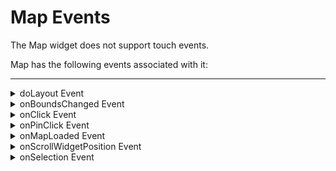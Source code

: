                                


Map Events
==========

The Map widget does not support touch events.

Map has the following events associated with it:

* * *


<details close markdown="block"><summary>doLayout Event</summary>

* * *

This event is invoked for every widget when the widget position and dimensions are computed.

### Syntax
```

doLayout()
```

### Read/Write

Read + Write

### Remarks

This event is invoked for all the widgets placed inside flex containers. This event is invoked in the order in which the widgets are added to the widget hierarchy and expect the frame property of the widget is calculated and available for use within this event.

This event is used to set the layout properties of child widgets in the relation to self and peer widgets whose layout is not yet performed.

The number of times this event invoked may vary per platform. It is not recommended to write business logic assuming that this function is invoked only once when there is a change in positional or dimensional properties. This event will not trigger when transformations are applied though widget is moved or scaled or rotated from its original location.

### Example

```

//Sample code to set doLayout event callback to a button widget.
/*This code changes the top property of button2 and makes it appear below button1.*/
myForm.button1.doLayout=doLayoutButton1;


function doLayoutButton1(){
      
    myForm.button2.top = myForm.button1.frame.height;
}
```

### Platform Availability

*   iOS
*   Android
*   Windows
*   SPA

* * *

</details>
<details close markdown="block"><summary>onBoundsChanged Event</summary>

* * *

This event is sent when ever there is a change in the content of the map.

### Syntax
```

onBoundsChanged()
```

### Parameters

mapWidget

(Optional) Object. The widget that contains the map.

_boundaryLocations_

(Optional) Dictionary. See the remarks section below for the definition of this object.

### Read/Write

Read + Write

### Remarks

boundaryLocations is a dictionary which contains these elements:

*   center : a dictionary of latitude and longitude which marks the center of the map bounds.
*   northEast : a dictionary of latitude and longitude for the northeast boundary
*   southWest : a dictionary of latitude and longitude for the southWest boundary
*   latspan : a number. Signifies the difference in latitude between the two boundaries.
*   lonspan : a number. Signifies the difference in longitude between the two boundaries.

navitagateTo should not be called within the body of this callback function. this will result in unwanted behavior in all platforms.

### Example

```

function mapBoundsChange(mapWidget, dict) {
    voltmx.print("north east boundary lat" + dict.northEast[0] + "lon" + dict.northEast[1]);
    voltmx.print("south west boundary lat" + dict.southWest[0] + "lon" + dict.southWest[1]);
}
frmMap.myMap.onBoundsChanged = mapBoundsChange;
```

### Platform Availability

*   iOS
*   Android
*   Windows

* * *

</details>
<details close markdown="block"><summary>onClick Event</summary>

* * *

An event callback is invoked by the platform when the user performs a click action on the map and location data with "latitude" and "longitude" are passed to the callback.

### Syntax
```

onClick()
```

### Parameters

mapwidgetid

Optional. Handle to the widget instance.

locationData

Optional. Specifies the location data of a single location following the data format of the "locationData" property on the map widget. It should support both hash and array format.

### Read/Write

Read + Write

### Remarks

This event is not raised if the user clicks on map pin and callout.

On SPA Windows platform, the onClick event gets fired three times because of google map issue with Windows mobile platform.

### Example

```

//Sample code to set a callback to the onClick event of a Map widget.

frmMap.myMap.onClick=onClickCallback;

function onClickCallback(map, location) {
    //write your logic here.
}
```

### Platform Availability

*   Available in the IDE
*   Available on all platforms.

* * *

</details>
<details close markdown="block"><summary>onPinClick Event</summary>

* * *

An event callback that is invoked by the platform when a map pin is clicked, passing the selected _locationdata_ to the callback.

### Syntax
```

onPinClick()
```

### Parameters

mapwidgetid

Optional. Handle to the widget instance.

locationData

Optional. Specifies the location data of a single location following the data format of the "locationData" property on the map widget. It should support both hash and array format.

### Read/Write

Read + Write

### Remarks

Alerts should not be used for onPinClick event.

### Example

```

//Sample code to set a callback to the onPinClick event of a Map widget.

frmMap.myMap.onPinClick=onPinClickCallback;

function onPinClickCallback(mapid, locationdata) {
    //write your logic here.
}
```

### Platform Availability

*   Available in the IDE
*   Available on all platforms

* * *

</details>
<details close markdown="block"><summary>onMapLoaded Event</summary>

* * *

This event is sent when the map rendering is complete.

### Syntax
```

onMapLoaded ()
```

### Parameters

mapWidget

(Optional) Object. The widget that contains the map.

### Read/Write

Read + Write

### Remarks

1.  You should call the fitToBounds and setBounds methods for onMapLoaded callback.
2.  If you call both fitToBounds and setBounds (fitToBounds, setBounds) before navigating to the form that contains the map, the fitToBounds method takes precedence.

### Example

```

function mapReady(mapWidget) {
    voltmx.print("map is ready with all the data");
}
map.onMapLoaded = mapReady;
```

None

### Platform Availability

*   iOS
*   Android
*   Windows

* * *

</details>
<details close markdown="block"><summary>onScrollWidgetPosition Event</summary>

* * *

This event callback is invoked by the platform when the widget location position gets changed on scrolling. The onScrollWidgetPosition event returns the positional coordinates of the widget's location with respect to the screen (screenX and screenY) and the parent container (frameX and frameY). This event is invoked asynchronously, and is not available for FlexForm widget.

### Syntax
```

onScrollWidgetPosition()
```

### Read/Write

Read + Write

### Example

```

var LabelWdg = new voltmx.ui.Label(basicConf, layoutConf, pspConf);
form.add(LabelWdg);
LabelWdg.onScrollWidgetPosition = onScrollWidgetPositionCallBack;

function onScrollWidgetPositionCallBack(wdg, screenX, screenY, frameX, frameY) { //wdg : Widget that is registered for onScrollWidgetPosition.
    /*screenX : Position of widget with respect to 
the screen's X - coordinates (after downsizing the navigation bar and status bar).*/
    /*screenY : Position of widget with respect to the screen's Y - 
coordinates (after downsizing the navigation bar and status bar).*/
    //frameX : Position of widget with respect to parent container's X- coordinates.
    //frameY : Position of widget with respect to parent container's Y- coordinates.
}
```

### Platform Availability

*   Not Accessible from IDE
*   Android, iOS, SPA, and Windows

* * *

</details>
<details close markdown="block"><summary>onSelection Event</summary>

* * *

An event callback that is invoked by the platform when the user clicks on a callout of the Map.

### Syntax
```

onSelection()
```

### Parameters

mapwidget

Optional. Handle to the widget instance.

locationData

Optional. Specifies the location data of a single location following the data format of the "locationData" property on the map widget. It should support both hash and array format.

### Read/Write

Read + Write

### Remarks

On Desktop Web and SPA platforms, onSelection event is fired only for default infoWindow.

### Example

```

//Sample code to set a callback to the onSelection event of a Map widget.

frmMap.myMap.onSelection=onSelectionCallback;

function onSelectionCallback(mapid, locationdata) {
    //write your logic here.
}
```

### Platform Availability

*   Available in the IDE
*   Available on all platforms

* * *

